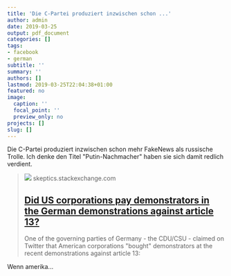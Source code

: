 ```yaml
---
title: 'Die C-Partei produziert inzwischen schon ...'
author: admin
date: 2019-03-25
output: pdf_document
categories: []
tags:
- facebook
- german
subtitle: ''
summary: ''
authors: []
lastmod: 2019-03-25T22:04:38+01:00
featured: no
image:
  caption: ''
  focal_point: ''
  preview_only: no
projects: []
slug: []
---
```

Die C-Partei produziert inzwischen schon mehr FakeNews als russische Trolle. Ich denke den Titel "Putin-Nachmacher" haben sie sich damit redlich verdient.
> [![](https://cdn.sstatic.net/Sites/skeptics/Img/apple-touch-icon@2.png?v=84eb07e70fd7)](https://skeptics.stackexchange.com/questions/43663/did-us-corporations-pay-demonstrators-in-the-german-demonstrations-against-artic)
> skeptics.stackexchange.com
> ## [Did US corporations pay demonstrators in the German demonstrations against article 13?](https://skeptics.stackexchange.com/questions/43663/did-us-corporations-pay-demonstrators-in-the-german-demonstrations-against-artic)
>
>One of the governing parties of Germany - the CDU/CSU - claimed on Twitter that American corporations &quot;bought&quot; demonstrators at the recent demonstrations against article 13:

Wenn amerika...

